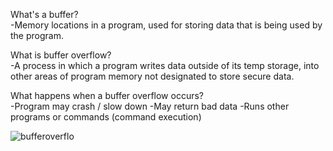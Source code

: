 What's a buffer?<br/>
-Memory locations in a program, used for storing data that is being used by the program. 

What is buffer overflow?<br/>
-A process in which a program writes data outside of its temp storage, into other areas of 
program memory not designated to store secure data.

What happens when a buffer overflow occurs?<br/>
-Program may crash / slow down
-May return bad data
-Runs other programs or commands (command execution)

![bufferoverflo](https://www.hackingtutorials.org/wp-content/uploads/2016/12/buffer-overflow-example.jpg)
